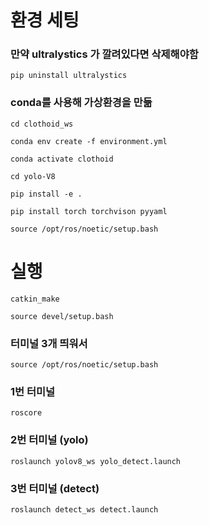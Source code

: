 # 환경 세팅

### 만약 ultralystics 가 깔려있다면 삭제해야함

    pip uninstall ultralystics

### conda를 사용해 가상환경을 만듦

    cd clothoid_ws

    conda env create -f environment.yml

    conda activate clothoid
    
    cd yolo-V8
    
    pip install -e .
    
    pip install torch torchvison pyyaml
    
    source /opt/ros/noetic/setup.bash

# 실행 

    catkin_make
    
    source devel/setup.bash
    
### 터미널 3개 띄워서

    source /opt/ros/noetic/setup.bash
    
### 1번 터미널
    
    roscore
    
### 2번 터미널 (yolo)
    
    roslaunch yolov8_ws yolo_detect.launch 

### 3번 터미널 (detect)
    
    roslaunch detect_ws detect.launch 
